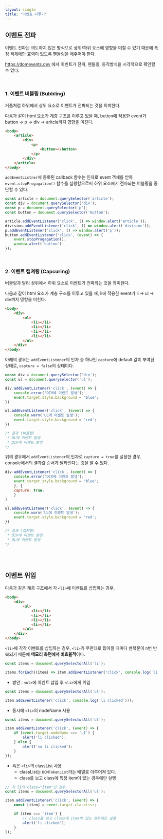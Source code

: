 ```yaml
---
layout: single
title: "이벤트 다루기"
---
```


## 이벤트 전파

이벤트 전파는 의도하지 않은 방식으로 상위/하위 요소에 영향을 미칠 수 있기 때문에 특정 객체에만 효력이 있도록 핸들링을 해주어야 한다.

https://domevents.dev 에서 이벤트가 전파, 핸들링, 동작방식을 시각적으로 확인할 수 있다.

<br>

### 1. 이벤트 버블링 (Bubbling)

거품처럼 하위에서 상위 요소로 이벤트가 전파되는 것을 의미한다.

다음과 같이 html 요소가 계층 구조를 이루고 있을 때, button에 적용한 event가 button -> p -> div -> aritcle까지 영향을 미친다.

```html
<body>
    <article>
        <div>
            <p>
                <button></button>
            </p>
        </div>
    </article>
</body>
```

`addEventListner`에 등록된 callback 함수는 인자로 event 객체를 받아 `event.stopProgagation()` 함수를 실행함으로써 하위 요소에서 전파되는 버블링을 중단할 수 있다.

```js
const article = document.querySelector('article');
const div = document.querySelector('div');
const p = document.querySelector('p');
const button = document.querySelector('button');

article.addEventListener('click', () => window.alert('article'));
division.addEventListener('click', () => window.alert('division'));
p.addEventListener('click', () => window.alert('p'));
button.addEventListener('click', (event) => {
    event.stopProgagation();
    window.alert('button')
});
```

<br>

### 2. 이벤트 캡쳐링 (Capcuring)

버블링과 달리 상위에서 하위 요소로 이벤트가 전파되는 것을 의미한다.

다음과 같이 html 요소가 계층 구조를 이루고 있을 때, li에 적용한 event가 li -> ul -> div까지 영향을 미친다.

```html
<body>
    <div>
        <ul>
            <li></li>
            <li></li>
            <li></li>
            <li></li>
        </ul>
    </div>
</body>
```

아래의 경우는 `addEventListener`의 인자 중 하나인 `capture`에 default 값이 부여된 상태로, `capture = false`의 상태이다.

```js
const div = document.querySelector('div');
const ul = document.querySelector('ul');

div.addEventListener('click', (event) => {
    console.error('DIV에 이벤트 발생');
    event.target.style.background = 'blue';
})

ul.addEventListener('click', (event) => {
    console.warn('UL에 이벤트 발생');
    event.target.style.background = 'red';
})

/* 결과 (버블링)
 * UL에 이벤트 발생
 * DIV에 이벤트 발생
*/
```

위의 경우에서 `addEventListener`의 인자로 `capture = true`를 설정한 경우, console에서의 결과값 순서가 달라진다는 것을 알 수 있다.

```js
div.addEventListener('click', (event) => {
    console.error('DIV에 이벤트 발생');
    event.target.style.background = 'blue';
    }, {
    capture: true;
    }
)

ul.addEventListener('click', (event) => {
    console.warn('UL에 이벤트 발생');
    event.target.style.background = 'red';
})

/* 결과 (캡쳐링)
 * DIV에 이벤트 발생
 * UL에 이벤트 발생
*/
```

<br><br>

## 이벤트 위임

다음과 같은 계층 구조에서 각 `<li>`에 이벤트를 삽입하는 경우,

```html
<body>
    <div>
        <ul>
            <li></li>
            <li></li>
            <li></li>
            <li></li>
        </ul>
    </div>
</body>
```

`<li>`에 각각 이벤트를 삽입하는 경우, `<li>`가 무한대로 많아질 때마다 반복문이 n번 반복되기 때문에 **메모리 측면에서 비효율적**이다.

```js
const items = document.querySelectorAll('li');

items.forEach((item) => item.addEventListener('click', console.log('li clicked')));
```

- 방안 : `<ul>`에 이벤트 삽입 후 `<li>`에게 위임

```js
const items = document.querySelectorAll('ul');

item.addEventListener('click', console.log('li clicked')));
```
- 동시에 `<li>`의 nodeName 사용

```js
const items = document.querySelectorAll('ul');

item.addEventListener('click', (event) => {
    if (event.target.nodeName === 'LI') {
        alert('li clicked');
    } else {
        alert('no li clicked');
    }
});
```

- 혹은 `<li>`의 classList 사용
  - classList는 `DOMTokenList`라는 배열로 이루어져 있다.
  - class를 보고 class에 특정 item이 있는 경우에만 실행

```js
// 각 li의 class="item"인 경우
const items = document.querySelectorAll('ul');

item.addEventListener('click', (event) => {
    const [item] = event.target.classList;

    if (item === 'item') {
        // class를 보고 class에 item이 있는 경우에만 실행
        alert('li clicked');
    }
});
```